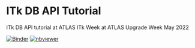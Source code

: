 # ITk DB API Tutorial

ITk DB API tutorial at ATLAS ITk Week at ATLAS Upgrade Week May 2022

[![Binder](https://mybinder.org/badge_logo.svg)](https://mybinder.org/v2/gh/kratsg/itkdb-tutorial-may2022/HEAD?labpath=tutorial.ipynb)
[![nbviewer](https://img.shields.io/badge/view%20on-nbviewer-brightgreen.svg)](https://nbviewer.org/github/kratsg/itkdb-tutorial-may2022/blob/main/tutorial.ipynb)

